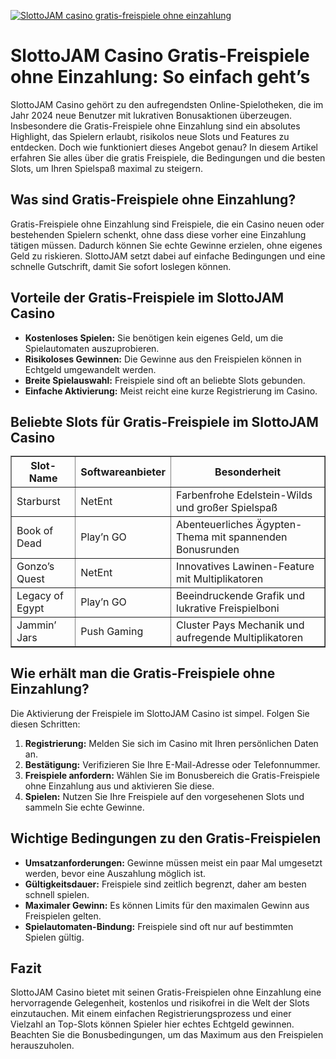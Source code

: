 [![SlottoJAM casino gratis-freispiele ohne einzahlung](https://123-caf.pages.dev/gitsignup.png)](https://vrmoo.ru/Bt82HjjY)

<h1>SlottoJAM Casino Gratis-Freispiele ohne Einzahlung: So einfach geht’s</h1> <p>SlottoJAM Casino gehört zu den aufregendsten Online-Spielotheken, die im Jahr 2024 neue Benutzer mit lukrativen Bonusaktionen überzeugen. Insbesondere die Gratis-Freispiele ohne Einzahlung sind ein absolutes Highlight, das Spielern erlaubt, risikolos neue Slots und Features zu entdecken. Doch wie funktioniert dieses Angebot genau? In diesem Artikel erfahren Sie alles über die gratis Freispiele, die Bedingungen und die besten Slots, um Ihren Spielspaß maximal zu steigern.</p>  <h2>Was sind Gratis-Freispiele ohne Einzahlung?</h2> <p>Gratis-Freispiele ohne Einzahlung sind Freispiele, die ein Casino neuen oder bestehenden Spielern schenkt, ohne dass diese vorher eine Einzahlung tätigen müssen. Dadurch können Sie echte Gewinne erzielen, ohne eigenes Geld zu riskieren. SlottoJAM setzt dabei auf einfache Bedingungen und eine schnelle Gutschrift, damit Sie sofort loslegen können.</p>  <h2>Vorteile der Gratis-Freispiele im SlottoJAM Casino</h2> <ul>   <li><strong>Kostenloses Spielen:</strong> Sie benötigen kein eigenes Geld, um die Spielautomaten auszuprobieren.</li>   <li><strong>Risikoloses Gewinnen:</strong> Die Gewinne aus den Freispielen können in Echtgeld umgewandelt werden.</li>   <li><strong>Breite Spielauswahl:</strong> Freispiele sind oft an beliebte Slots gebunden.</li>   <li><strong>Einfache Aktivierung:</strong> Meist reicht eine kurze Registrierung im Casino.</li> </ul>  <h2>Beliebte Slots für Gratis-Freispiele im SlottoJAM Casino</<h2> <table border="1" cellpadding="8" cellspacing="0">   <thead>     <tr>       <th>Slot-Name</th>       <th>Softwareanbieter</th>       <th>Besonderheit</th>     </tr>   </thead>   <tbody>     <tr>       <td>Starburst</td>       <td>NetEnt</td>       <td>Farbenfrohe Edelstein-Wilds und großer Spielspaß</td>     </tr>     <tr>       <td>Book of Dead</td>       <td>Play’n GO</td>       <td>Abenteuerliches Ägypten-Thema mit spannenden Bonusrunden</td>     </tr>     <tr>       <td>Gonzo’s Quest</td>       <td>NetEnt</td>       <td>Innovatives Lawinen-Feature mit Multiplikatoren</td>     </tr>     <tr>       <td>Legacy of Egypt</td>       <td>Play’n GO</td>       <td>Beeindruckende Grafik und lukrative Freispielboni</td>     </tr>     <tr>       <td>Jammin’ Jars</td>       <td>Push Gaming</td>       <td>Cluster Pays Mechanik und aufregende Multiplikatoren</td>     </tr>   </tbody> </table>  <h2>Wie erhält man die Gratis-Freispiele ohne Einzahlung?</h2> <p>Die Aktivierung der Freispiele im SlottoJAM Casino ist simpel. Folgen Sie diesen Schritten:</p> <ol>   <li><strong>Registrierung:</strong> Melden Sie sich im Casino mit Ihren persönlichen Daten an.</li>   <li><strong>Bestätigung:</strong> Verifizieren Sie Ihre E-Mail-Adresse oder Telefonnummer.</li>   <li><strong>Freispiele anfordern:</strong> Wählen Sie im Bonusbereich die Gratis-Freispiele ohne Einzahlung aus und aktivieren Sie diese.</li>   <li><strong>Spielen:</strong> Nutzen Sie Ihre Freispiele auf den vorgesehenen Slots und sammeln Sie echte Gewinne.</li> </ol>  <h2>Wichtige Bedingungen zu den Gratis-Freispielen</h2> <ul>   <li><strong>Umsatzanforderungen:</strong> Gewinne müssen meist ein paar Mal umgesetzt werden, bevor eine Auszahlung möglich ist.</li>   <li><strong>Gültigkeitsdauer:</strong> Freispiele sind zeitlich begrenzt, daher am besten schnell spielen.</li>   <li><strong>Maximaler Gewinn:</strong> Es können Limits für den maximalen Gewinn aus Freispielen gelten.</li>   <li><strong>Spielautomaten-Bindung:</strong> Freispiele sind oft nur auf bestimmten Spielen gültig.</li> </ul>  <h2>Fazit</h2> <p>SlottoJAM Casino bietet mit seinen Gratis-Freispielen ohne Einzahlung eine hervorragende Gelegenheit, kostenlos und risikofrei in die Welt der Slots einzutauchen. Mit einem einfachen Registrierungsprozess und einer Vielzahl an Top-Slots können Spieler hier echtes Echtgeld gewinnen. Beachten Sie die Bonusbedingungen, um das Maximum aus den Freispielen herauszuholen.</p>